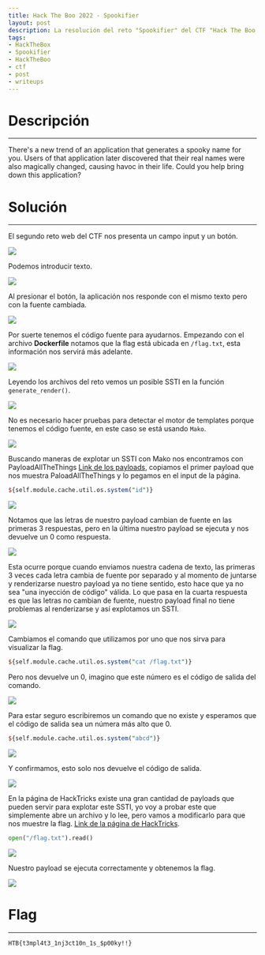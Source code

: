 ```yaml
---
title: Hack The Boo 2022 - Spookifier
layout: post
description: La resolución del reto "Spookifier" del CTF "Hack The Boo 2022" organizado por Hack The Box.
tags:
- HackTheBox
- Spookifier
- HackTheBoo
- ctf
- post
- writeups
---
```

# Descripción
---

There's a new trend of an application that generates a spooky name for you. Users of that application later discovered that their real names were also magically changed, causing havoc in their life. Could you help bring down this application?

# Solución
---

El segundo reto web del CTF nos presenta un campo input y un botón. 

![](/images/images-hacktheboo2022/spookifier-1.png)

Podemos introducir texto.

![](/images/images-hacktheboo2022/spookifier-2.png)

Al presionar el botón, la aplicación nos responde con el mismo texto pero con la fuente cambiada.

![](/images/images-hacktheboo2022/spookifier-3.png)

Por suerte tenemos el código fuente para ayudarnos. Empezando con el archivo **Dockerfile** notamos que la flag está ubicada en `/flag.txt`, esta información nos servirá más adelante.

![](/images/images-hacktheboo2022/spookifier-4.png)

Leyendo los archivos del reto vemos un posible SSTI en la función `generate_render()`.

![](/images/images-hacktheboo2022/spookifier-5.png)

No es necesario hacer pruebas para detectar el motor de templates porque tenemos el código fuente, en este caso se está usando `Mako`.

![](/images/images-hacktheboo2022/spookifier-6.png)

Buscando maneras de explotar un SSTI con Mako nos encontramos con PayloadAllTheThings [Link de los payloads](https://github.com/swisskyrepo/PayloadsAllTheThings/tree/master/Server%20Side%20Template%20Injection#mako), copiamos el primer payload que nos muestra PaloadAllTheThings y lo pegamos en el input de la página.

```perl
${self.module.cache.util.os.system("id")}
```

![](/images/images-hacktheboo2022/spookifier-7.png)

Notamos que las letras de nuestro payload cambian de fuente en las primeras 3 respuestas, pero en la última nuestro payload se ejecuta y nos devuelve un 0 como respuesta.

![](/images/images-hacktheboo2022/spookifier-8.png)

Esta ocurre porque cuando enviamos nuestra cadena de texto, las primeras 3 veces cada letra cambia de fuente por separado y al momento de juntarse y renderizarse nuestro payload ya no tiene sentido, esto hace que ya no sea "una inyección de código" válida. Lo que pasa en la cuarta respuesta es que las letras no cambian de fuente, nuestro payload final no tiene problemas al renderizarse y así explotamos un SSTI.

![](/images/images-hacktheboo2022/spookifier-9.png)

Cambiamos el comando que utilizamos por uno que nos sirva para visualizar la flag.

```perl
${self.module.cache.util.os.system("cat /flag.txt")}
```

Pero nos devuelve un 0, imagino que este número es el código de salida del comando.

![](/images/images-hacktheboo2022/spookifier-10.png)

Para estar seguro escribiremos un comando que no existe y esperamos que el código de salida sea un númera más alto que 0.

```perl
${self.module.cache.util.os.system("abcd")}
```

![](/images/images-hacktheboo2022/spookifier-13.png)

Y confirmamos, esto solo nos devuelve el código de salida.

![](/images/images-hacktheboo2022/spookifier-14.png)

En la página de HackTricks existe una gran cantidad de payloads que pueden servir para explotar este SSTI, yo voy a probar este que simplemente abre un archivo y lo lee, pero vamos a modificarlo para que nos muestre la flag.
[Link de la página de HackTricks](https://book.hacktricks.xyz/generic-methodologies-and-resources/python/bypass-python-sandboxes).

```python
open("/flag.txt").read()
```

![](/images/images-hacktheboo2022/spookifier-17.png)

Nuestro payload se ejecuta correctamente y obtenemos la flag.

![](/images/images-hacktheboo2022/spookifier-18.png)

# Flag
---

`HTB{t3mpl4t3_1nj3ct10n_1s_$p00ky!!}`
